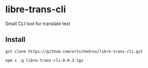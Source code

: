 # libre-trans-cli
Small CLI tool for translate text

## Install
`git clone https://github.com/artschedrov/libre-trans-cli.git`

`npm i -g libre-trans-cli-0.0.3.tgz`
